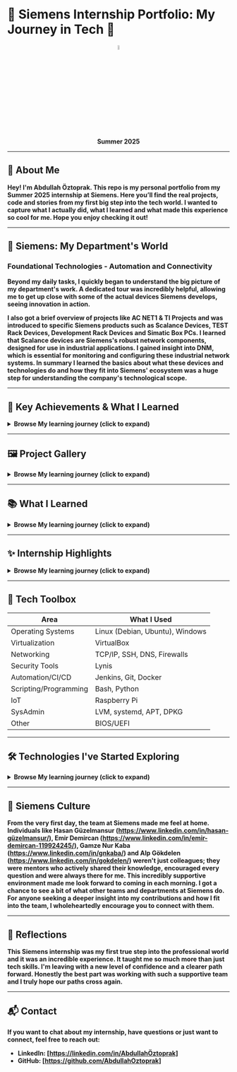 
# 🎨 Siemens Internship Portfolio: My Journey in Tech 🚀

<p align="center">
  <img src="/media/siemens_intern_banner.jpg" alt="Siemens Internship Banner" width="05%"/>
</p>

<p align="center">
  <b>Summer 2025
</p>

---

## 👋 About Me

Hey! I'm Abdullah Öztoprak. This repo is my personal portfolio from my Summer 2025 internship at Siemens. Here you’ll find the real projects, code and stories from my first big step into the tech world. I wanted to capture what I actually did, what I learned and what made this experience so cool for me. Hope you enjoy checking it out!

---

## 🚀 Siemens: My Department's World
### Foundational Technologies - Automation and Connectivity
Beyond my daily tasks, I quickly began to understand the big picture of my department's work. A dedicated tour was incredibly helpful, allowing me to get up close with some of the actual devices Siemens develops, seeing innovation in action. 

I also got a brief overview of projects like AC NET1 & TI Projects and was introduced to specific Siemens products such as Scalance Devices, TEST Rack Devices, Development Rack Devices and Simatic Box PCs. 
I learned that Scalance devices are Siemens's robust network components, designed for use in industrial applications.
I gained insight into DNM, which is essential for monitoring and configuring these industrial network systems. 
In summary I learned the basics about what these devices and technologies do and how they fit into Siemens' ecosystem was a huge step for understanding the company's technological scope.

---

## 🚀 Key Achievements & What I Learned
<details>
<summary><b>Browse My learning journey (click to expand)</b></summary>

Here are some of the key projects and responsibilities from my internship, focusing on what I built and the valuable lessons I took away from each experience.

*   **Learning Software Automation:**
    I designed and implemented simple Jenkins pipelines from scratch. This significantly sped up our software deployments and reduced manual effort. Through this, I gained understanding of how to create efficient and automated development workflows and general knowledge about CI/CD Pipelines.

*   **Understanding System Security Importance:**
    Cybersecurity: Got my first real taste of Cybersecurity. Ran vulnerability scans and helped secure Linux systems, especially SSH. This experience truly highlighted the importance of a comprehensive security approach, like the one Siemens employs [https://sfera.siemens.com/#/current/policies]. It was good to see how crucial security really is.

*   **Setting up Virtual Environments:**
    I set up and managed virtual environments using VirtualBox and Debian VMs. I also began to understand the concepts behind storage solutions like LVM and RAID and configured simple network setups. This project helped me grasp the fundamentals of building robust and resilient system infrastructures.

*   **Developing an LLM Powered Q&A System:**
    I developed a Question-Answering system based on Large Language Models (LLMs), utilizing Retrieval Augmented Generation (RAG) and a Gradio web interface. This system allowed for intelligent data retrieval from our internship resources. This project was a deep dive into advanced AI techniques and how to apply them practically into the real world.

*   **Bringing IoT Prototypes to Life:**
    I successfully set up and deployed IoT sensor prototypes on Raspberry Pi. This taught me the practical aspects of connected devices and their real world applications.

*   **Gaining Experience in IT workflow:**
    I contributed to daily IT operations by performing corporate PC setups, deploying essential software and configuring systems. This experience gave me a solid understanding of efficient IT workflow management and how to support a smooth operational environment.

</details>

---

## 🖼️ Project Gallery

<details>
<summary><b>Browse My learning journey (click to expand)</b></summary>

**Featured Project:**

- [Siemens Internship Q&A LLM](https://code.siemens.com/abdullah.oztoprak/llm-case.git): An interactive Q&A system for Siemens internship experience, powered by Retrieval-Augmented Generation (RAG) and Large Language Models (LLM).

</details>

---

## 📚 What I Learned

<details>   
<summary><b>Browse My learning journey (click to expand)</b></summary>

-   **🔒 Cybersecurity:** Got my first experience in **Cybersecurity**. Ran vulnerability scans and helped secure Linux systems, specifically learning how to configure SSH connections. It was great to see how crucial security really is.

-   **🌐 Networking:** Began to grasp **Networking** fundamentals. Hooked up VMs and saw firsthand how a big company keeps its network connected and secure. Still lots to learn, but the basics clicked.

-   **🖥️ Infrastructure:** Step into **Infrastructure**. Set up Debian VMs, experimented with LVM/RAID, and got a feel for building and recovering systems using VirtualBox. It felt like solving puzzles.

-   **🔁 Automation:** Got introduced to **Automation**. Built initial Jenkins pipelines and saw how Git and Docker make deployments much smoother. It really showed me the power of efficient workflows.

-   **🐧 Linux:** Started learning **Linux**. Beyond basic commands, I learned about package management (APT/DPKG), user management and began to understand the Linux boot process. I also got to apply some initial system hardening techniques to make these environments more robust.

-   **📡 IoT:** Had experience with **IoT**. Set up Raspberry Pi's as smart sensors and got them talking on the network. It was exciting to see connected devices in action.

-   **🛠️ Advanced IT:** Explored deeper IT layers. Dug into BIOS/UEFI and systemd, getting a sense of how core system components work. Also got to help set up actual company PCs and software.

-   **⚠️ Risk Management:** Learned about **Risk Management** from a practical side. Started spotting security issues in reports and understood the importance of documenting fixes for long term safety.

</details>

---


## ✨ Internship Highlights

<details>
<summary><b>Browse My learning journey (click to expand)</b></summary>

**IT & Infrastructure:**
- Set up Debian VMs with VirtualBox, got networks working, managed LVM/RAID and did some real PC setup for the team.

**Linux Admin:**
- Learned the basics, figured out the boot process, package management and got into the weeds with BIOS/UEFI and systemd.

**CI/CD & Automation:**
- Built Jenkins Master-Agent setups, made simple pipelines, connected Git and used Docker for testing.

**Cybersecurity:**
- Ran Lynis scans, read the reports and locked down Linux systems (especially SSH and protocols).

**IoT & Virtualization:**
- Set up Raspberry Pis, got them on the network, enabled secure remote access and even virtualized Pi OS for testing.

**AI/ML:**
- Helped build an LLM based QA system (RAG architecture) with a Gradio web UI, focusing on code quality and best practices.

</details>

---

## 🧰 Tech Toolbox

| Area                  | What I Used                                        |
|-----------------------|----------------------------------------------------|
| Operating Systems     | Linux (Debian, Ubuntu), Windows                    |
| Virtualization        | VirtualBox                                         |
| Networking            | TCP/IP, SSH, DNS, Firewalls                        |
| Security Tools        | Lynis                                              |
| Automation/CI/CD      | Jenkins, Git, Docker                               |
| Scripting/Programming | Bash, Python                                       | 
| IoT                   | Raspberry Pi                                       |
| SysAdmin              | LVM, systemd, APT, DPKG                            |
| Other                 | BIOS/UEFI                                          |

---

## 🛠️ Technologies I've Started Exploring

<details>
<summary><b>Browse My learning journey (click to expand)</b></summary>

This section highlights the tools and technologies I've had the opportunity to experience with and begin understanding during my internship. It's been a fast-paced learning curve and I'm excited about what I've learned so far.

**Operating Systems:** I've begun to navigate and manage different environments, getting comfortable with **Linux (Debian, Ubuntu)** and also working with **Windows**, understanding how they operate in a professional setting.

**Virtualization:** I've gotten hands on with setting up and managing virtual machines using **VirtualBox**, learning how to create isolated spaces for testing and development.

**Networking:** I've started grasping the fundamentals of network communication, including **TCP/IP, SSH, DNS** and **Firewalls**, seeing how they connect everything and keep it secure.

**Security Tools:** I've had the chance to use **Lynis** for initial vulnerability assessments and network analysis, understanding how to spot and address security concerns.

**Automation/CI/CD:** I've been introduced to the world of automation, getting a first look at setting up **Jenkins** pipelines, managing code with **Git** and using **Docker** to streamline deployments.

**Scripting/Programming:** I've started writing basic scripts and programs using **Python**, applying them to automate small tasks and gain practical problem solving experience.

**IoT:** I've had the chance to set up and explore basic IoT solutions, working with **Raspberry Pi**.

**SysAdmin:** I've been exposed to core system administration tasks, gaining practical experience with managing storage using **LVM**, overseeing services with **systemd** and handling software packages via **APT** and **DPKG**.

**System Fundamentals:** I've begun to understand foundational system components like **BIOS/UEFI**, realizing their importance for effective system interaction and troubleshooting.

</details>


---

## 🤝 Siemens Culture

From the very first day, the team at Siemens made me feel at home. Individuals like Hasan Güzelmansur (https://www.linkedin.com/in/hasan-güzelmansur/), Emir Demircan (https://www.linkedin.com/in/emir-demircan-119924245/), Gamze Nur Kaba (https://www.linkedin.com/in/gnkaba/) and Alp Gökdelen (https://www.linkedin.com/in/gokdelen/) weren't just colleagues; they were mentors who actively shared their knowledge, encouraged every question and were always there for me. This incredibly supportive environment made me look forward to coming in each morning. I got a chance to see a bit of what other teams and departments at Siemens do. For anyone seeking a deeper insight into my contributions and how I fit into the team, I wholeheartedly encourage you to connect with them.

---

## 💬 Reflections

This Siemens internship was my first true step into the professional world and it was an incredible experience. It taught me so much more than just tech skills. I'm leaving with a new level of confidence and a clearer path forward. Honestly the best part was working with such a supportive team and I truly hope our paths cross again.

---

## 📬 Contact

If you want to chat about my internship, have questions or just want to connect, feel free to reach out:

- **LinkedIn:** [https://linkedin.com/in/AbdullahÖztoprak]
- **GitHub:** [https://github.com/AbdullahOztoprak]
